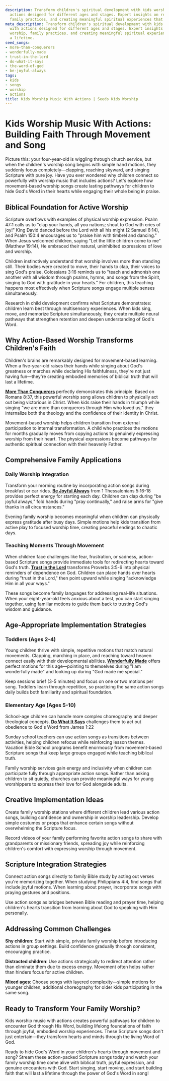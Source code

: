 ```yaml
---
description: Transform children's spiritual development with kids worship music with
  actions designed for different ages and stages. Expert insights on reverent worship,
  family practices, and creating meaningful spiritual experiences that last a lifetime.
meta_description: Transform children's spiritual development with kids worship music
  with actions designed for different ages and stages. Expert insights on reverent
  worship, family practices, and creating meaningful spiritual experiences that last
  a lifetime.
seed_songs:
- more-than-conquerors
- wonderfully-made
- trust-in-the-lord
- do-what-it-says
- the-word-of-god
- be-joyful-always
tags:
- kids
- songs
- worship
- actions
title: Kids Worship Music With Actions | Seeds Kids Worship
---
```

# Kids Worship Music With Actions: Building Faith Through Movement and Song

Picture this: your four-year-old is wiggling through church service, but when the children's worship song begins with simple hand motions, they suddenly focus completely—clapping, reaching skyward, and singing Scripture with pure joy. Have you ever wondered why children connect so powerfully with worship music that includes actions? Let's explore how movement-based worship songs create lasting pathways for children to hide God's Word in their hearts while engaging their whole being in praise.

## Biblical Foundation for Active Worship

Scripture overflows with examples of physical worship expression. Psalm 47:1 calls us to "clap your hands, all you nations; shout to God with cries of joy!" King David danced before the Lord with all his might (2 Samuel 6:14), and Psalm 150:4 encourages us to "praise him with timbrel and dancing." When Jesus welcomed children, saying "Let the little children come to me" (Matthew 19:14), He embraced their natural, uninhibited expressions of love and worship.

Children instinctively understand that worship involves more than standing still. Their bodies were created to move, their hands to clap, their voices to sing God's praise. Colossians 3:16 reminds us to "teach and admonish one another with all wisdom through psalms, hymns, and songs from the Spirit, singing to God with gratitude in your hearts." For children, this teaching happens most effectively when Scripture songs engage multiple senses simultaneously.

Research in child development confirms what Scripture demonstrates: children learn best through multisensory experiences. When kids sing, move, and memorize Scripture simultaneously, they create multiple neural pathways that strengthen retention and deepen understanding of God's Word.

## Why Action-Based Worship Transforms Children's Faith

Children's brains are remarkably designed for movement-based learning. When a five-year-old raises their hands while singing about God's greatness or marches while declaring His faithfulness, they're not just having fun—they're creating embodied memories of biblical truth that will last a lifetime.

**[More Than Conquerors](https://seedskidsworship.com/product/more-than-conquerors-romans-837/)** perfectly demonstrates this principle. Based on Romans 8:37, this powerful worship song allows children to physically act out being victorious in Christ. When kids raise their hands in triumph while singing "we are more than conquerors through Him who loved us," they internalize both the theology and the confidence of their identity in Christ.

Movement-based worship helps children transition from external participation to internal transformation. A child who practices the motions for months gradually moves from copying actions to genuinely expressing worship from their heart. The physical expressions become pathways for authentic spiritual connection with their heavenly Father.

## Comprehensive Family Applications

### Daily Worship Integration

Transform your morning routine by incorporating action songs during breakfast or car rides. **[Be Joyful Always](https://seedskidsworship.com/product/joyful-always-1-thessalonians-516-18/)** from 1 Thessalonians 5:16-18 provides perfect energy for starting each day. Children can clap during "be joyful always," fold hands during "pray continually," and raise arms for "give thanks in all circumstances."

Evening family worship becomes meaningful when children can physically express gratitude after busy days. Simple motions help kids transition from active play to focused worship time, creating peaceful endings to chaotic days.

### Teaching Moments Through Movement

When children face challenges like fear, frustration, or sadness, action-based Scripture songs provide immediate tools for redirecting hearts toward God's truth. **[Trust in the Lord](https://seedskidsworship.com/product/trust-in-the-lord-proverbs-35-6/)** transforms Proverbs 3:5-6 into physical reminders of dependence on God. Children can place hands over hearts during "trust in the Lord," then point upward while singing "acknowledge Him in all your ways."

These songs become family languages for addressing real-life situations. When your eight-year-old feels anxious about a test, you can start singing together, using familiar motions to guide them back to trusting God's wisdom and guidance.

## Age-Appropriate Implementation Strategies

### Toddlers (Ages 2-4)

Young children thrive with simple, repetitive motions that match natural movements. Clapping, marching in place, and reaching toward heaven connect easily with their developmental abilities. **[Wonderfully Made](https://seedskidsworship.com/product/wonderfully-made-psalm-13914-2/)** offers perfect motions for this age—pointing to themselves during "I am wonderfully made" and looking up during "God made me special."

Keep sessions brief (3-5 minutes) and focus on one or two motions per song. Toddlers learn through repetition, so practicing the same action songs daily builds both familiarity and spiritual foundation.

### Elementary Age (Ages 5-10)

School-age children can handle more complex choreography and deeper theological concepts. **[Do What It Says](https://seedskidsworship.com/product/do-what-it-says-james-122-2/)** challenges them to act out obedience to God's Word from James 1:22

Sunday school teachers can use action songs as transitions between activities, helping children refocus while reinforcing lesson themes. Vacation Bible School programs benefit enormously from movement-based Scripture songs that keep large groups engaged while teaching biblical truth.

Family worship services gain energy and inclusivity when children can participate fully through appropriate action songs. Rather than asking children to sit quietly, churches can provide meaningful ways for young worshippers to express their love for God alongside adults.

## Creative Implementation Ideas

Create family worship stations where different children lead various action songs, building confidence and ownership in worship leadership. Develop simple costumes or props that enhance certain songs without overwhelming the Scripture focus.

Record videos of your family performing favorite action songs to share with grandparents or missionary friends, spreading joy while reinforcing children's comfort with expressing worship through movement.

## Scripture Integration Strategies

Connect action songs directly to family Bible study by acting out verses you're memorizing together. When studying Philippians 4:4, find songs that include joyful motions. When learning about prayer, incorporate songs with praying gestures and positions.

Use action songs as bridges between Bible reading and prayer time, helping children's hearts transition from learning about God to speaking with Him personally.

## Addressing Common Challenges

**Shy children**: Start with simple, private family worship before introducing actions in group settings. Build confidence gradually through consistent, encouraging practice.

**Distracted children**: Use actions strategically to redirect attention rather than eliminate them due to excess energy. Movement often helps rather than hinders focus for active children.

**Mixed ages**: Choose songs with layered complexity—simple motions for younger children, additional choreography for older kids participating in the same song.

## Ready to Transform Your Family Worship?

Kids worship music with actions creates powerful pathways for children to encounter God through His Word, building lifelong foundations of faith through joyful, embodied worship experiences. These Scripture songs don't just entertain—they transform hearts and minds through the living Word of God.

Ready to hide God's Word in your children's hearts through movement and song? Stream these action-packed Scripture songs today and watch your family worship time come alive with biblical truth, joyful expression, and genuine encounters with God. Start singing, start moving, and start building faith that will last a lifetime through the power of God's Word in song!

<script type="application/ld+json">
{
  "@context": "https://schema.org",
  "@type": "Article",
  "headline": "Kids Worship Music With Actions",
  "author": {
    "@type": "Organization",
    "name": "Seeds Kids Worship"
  },
  "publisher": {
    "@type": "Organization",
    "name": "Seeds Kids Worship",
    "logo": {
      "@type": "ImageObject",
      "url": "https://seedskidsworship.com/logo.png"
    }
  },
  "datePublished": "2025-09-05T15:39:03.980014",
  "dateModified": "2025-09-05T15:39:03.980035",
  "description": "Transform children's spiritual development with kids worship music with actions designed for different ages and stages. Expert insights on reverent worship, fam",
  "mainEntityOfPage": {
    "@type": "WebPage",
    "@id": "https://seedskidsworship.com/activities/kids-worship-music-with-actions/"
  }
}
</script>

<script type="application/ld+json">
{
  "@context": "https://schema.org",
  "@type": "Product",
  "name": "More Than Conquerors",
  "description": "Powerful song declaring God as mighty to save and rejoicing over us from Zephaniah 3:17",
  "url": "https://seedskidsworship.com/product/more-than-conquerors-romans-837/",
  "brand": {
    "@type": "Brand",
    "name": "Seeds Kids Worship"
  },
  "category": "Children's Christian Music",
  "album": "Seeds of Character"
}
</script>

<script type="application/ld+json">
{
  "@context": "https://schema.org",
  "@type": "Product",
  "name": "Wonderfully Made",
  "description": "A song affirming children that they are fearfully and wonderfully made",
  "url": "https://seedskidsworship.com/product/wonderfully-made-psalm-13914-2/",
  "brand": {
    "@type": "Brand",
    "name": "Seeds Kids Worship"
  },
  "category": "Children's Christian Music",
  "album": "The Power of Encouragement"
}
</script>

<script type="application/ld+json">
{
  "@context": "https://schema.org",
  "@type": "Product",
  "name": "Trust In The Lord",
  "description": "Trust song teaching children to rely on God's understanding from Proverbs 3:5-6",
  "url": "https://seedskidsworship.com/product/trust-in-the-lord-proverbs-35-
